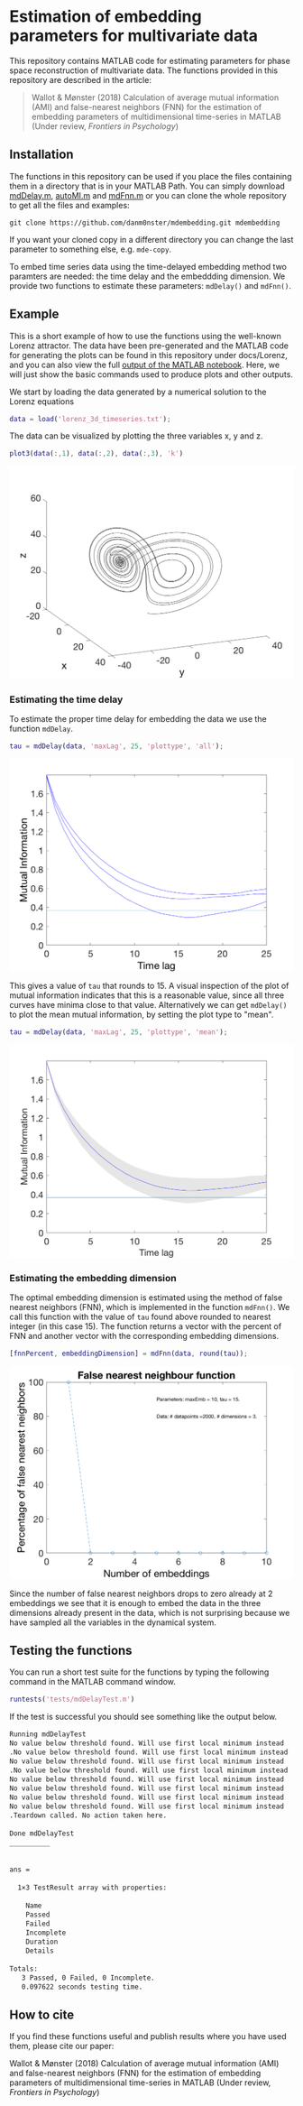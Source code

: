 # Estimation of embedding parameters for multivariate data
This repository contains MATLAB code for estimating parameters for phase space reconstruction of multivariate data. The functions provided in this repository are described in the article:
> Wallot & Mønster (2018) Calculation of average mutual information (AMI) and false-nearest neighbors (FNN) for the estimation of embedding parameters of multidimensional time-series in MATLAB (Under review, *Frontiers in Psychology*)

## Installation
The functions in this repository can be used if you place the files containing them in a directory that is in your MATLAB Path. You can simply download [mdDelay.m](mdDelay.m), [autoMI.m](autoMI.m) and [mdFnn.m](mdFnn.m) or you can clone the whole repository to get all the files and examples:
```
git clone https://github.com/danm0nster/mdembedding.git mdembedding
```
If you want your cloned copy in a different directory you can change the last parameter to something else, e.g. `mde-copy`.

To embed time series data using the time-delayed embedding method two paramters are needed: the time delay and the embeddding dimension. We provide two functions to estimate these parameters: `mdDelay()` and `mdFnn()`.

## Example
This is a short example of how to use the functions using the well-known Lorenz attractor. The data have been pre-generated and the MATLAB code for generating the plots can be found in this repository under docs/Lorenz, and you can also view the full [output of the MATLAB notebook](https://danm0nster.github.io/mdembedding/Lorenz/html/). Here, we will just show the basic commands used to produce plots and other outputs.

We start by loading the data generated by a numerical solution to the Lorenz equations
```MATLAB
data = load('lorenz_3d_timeseries.txt');
```

The data can be visualized by plotting the three variables x, y and z.
```MATLAB
plot3(data(:,1), data(:,2), data(:,3), 'k')
```

![Figure 1a from paper](docs/Lorenz/Figure1a.png)

### Estimating the time delay
To estimate the proper time delay for embedding the data we use the function `mdDelay`.
```MATLAB
tau = mdDelay(data, 'maxLag', 25, 'plottype', 'all');
```
![Figure 2a from paper](docs/Lorenz/Figure2a.png)

This gives a value of `tau` that rounds to 15. A visual inspection of the plot of mutual information indicates that this is a reasonable value, since all three curves have minima close to that value. Alternatively we can get `mdDelay()` to plot the mean mutual information, by setting the plot type to "mean".
```MATLAB
tau = mdDelay(data, 'maxLag', 25, 'plottype', 'mean');
```
![Plot of mean AMI](docs/Lorenz/Figure2a_mean.png)

### Estimating the embedding dimension
The optimal embedding dimension is estimated using the method of false nearest neighbors (FNN), which is implemented in the function `mdFnn()`. We call this function with the value of `tau` found above rounded to nearest integer (in this case 15). The function returns a vector with the percent of FNN and another vector with the corresponding embedding dimensions.
```MATLAB
[fnnPercent, embeddingDimension] = mdFnn(data, round(tau));
```
![Figure 2b from paper](docs/Lorenz/Figure2b.png)

Since the number of false nearest neighbors drops to zero already at 2 embeddings we see that it is enough to embed the data in the three dimensions already present in the data, which is not surprising because we have sampled all the variables in the dynamical system.

## Testing the functions
You can run a short test suite for the functions by typing the following command in the MATLAB command window.
```MATLAB
runtests('tests/mdDelayTest.m')
```
If the test is successful you should see something like the output below.
```
Running mdDelayTest
No value below threshold found. Will use first local minimum instead
.No value below threshold found. Will use first local minimum instead
No value below threshold found. Will use first local minimum instead
.No value below threshold found. Will use first local minimum instead
No value below threshold found. Will use first local minimum instead
No value below threshold found. Will use first local minimum instead
No value below threshold found. Will use first local minimum instead
No value below threshold found. Will use first local minimum instead
.Teardown called. No action taken here.

Done mdDelayTest
__________


ans =

  1×3 TestResult array with properties:

    Name
    Passed
    Failed
    Incomplete
    Duration
    Details

Totals:
   3 Passed, 0 Failed, 0 Incomplete.
   0.097622 seconds testing time.

```

## How to cite
If you find these functions useful and publish results where you have used them, please cite our paper:

Wallot & Mønster (2018) Calculation of average mutual information (AMI) and false-nearest neighbors (FNN) for the estimation of embedding parameters of multidimensional time-series in MATLAB (Under review, *Frontiers in Psychology*)
